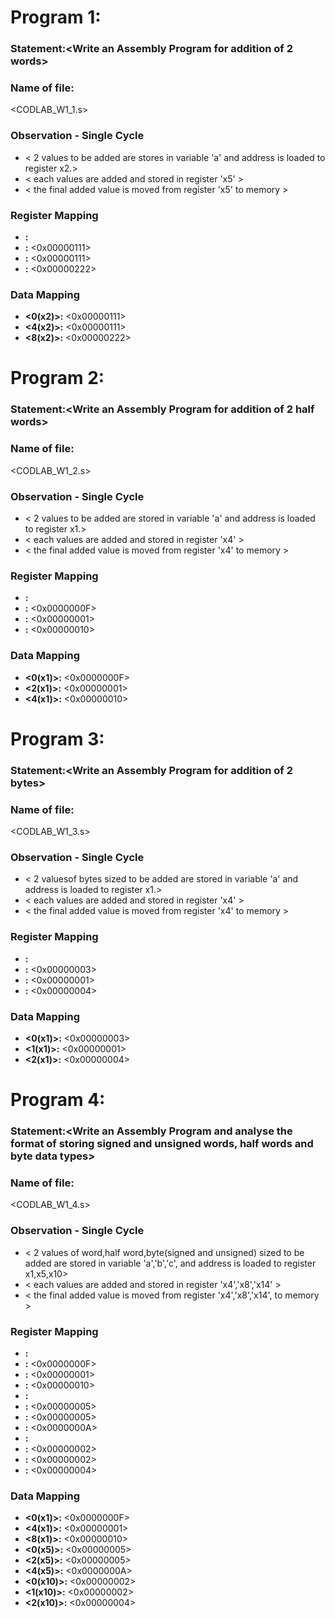 # Program 1: 
### Statement:<Write an Assembly Program for addition of 2 words>

### Name of file:
<CODLAB_W1_1.s>

### Observation - Single Cycle
- < 2 values to be added are stores in variable 'a' and address is loaded to register x2.>
- < each values are added and stored in register 'x5' >
- < the final added value is moved from register 'x5' to memory >

### Register Mapping
- **<x2>:** <address of variable a >
- **<x3>:** <0x00000111>
- **<x4>:** <0x00000111>
- **<x5>:** <0x00000222>

### Data Mapping
- **<0(x2)>:** <0x00000111>
- **<4(x2)>:** <0x00000111>
- **<8(x2)>:** <0x00000222>

# Program 2:
### Statement:<Write an Assembly Program for addition of 2 half words>

### Name of file:
<CODLAB_W1_2.s>

### Observation - Single Cycle
- < 2 values to be added are stored in variable 'a' and address is loaded to register x1.>
- < each values are added and stored in register 'x4' >
- < the final added value is moved from register 'x4' to memory >

### Register Mapping
- **<x1>:** <address of variable a >
- **<x2>:** <0x0000000F>
- **<x3>:** <0x00000001>
- **<x4>:** <0x00000010>

### Data Mapping
- **<0(x1)>:** <0x0000000F>
- **<2(x1)>:** <0x00000001>
- **<4(x1)>:** <0x00000010>

# Program 3:
### Statement:<Write an Assembly Program for addition of 2 bytes>

### Name of file:
<CODLAB_W1_3.s>

### Observation - Single Cycle
- < 2 valuesof bytes sized to be added are stored in variable 'a' and address is loaded to register x1.>
- < each values are added and stored in register 'x4' >
- < the final added value is moved from register 'x4' to memory >

### Register Mapping
- **<x1>:** <address of variable a >
- **<x2>:** <0x00000003>
- **<x3>:** <0x00000001>
- **<x4>:** <0x00000004>

### Data Mapping
- **<0(x1)>:** <0x00000003>
- **<1(x1)>:** <0x00000001>
- **<2(x1)>:** <0x00000004>

# Program 4:
### Statement:<Write an Assembly Program and analyse the format of storing signed and unsigned words, half words and byte data types>

### Name of file:
<CODLAB_W1_4.s>

### Observation - Single Cycle
- < 2 values of word,half word,byte(signed and unsigned) sized to be added are stored in variable 'a','b','c', and address is loaded to register x1,x5,x10>
- < each values are added and stored in register 'x4','x8','x14' >
- < the final added value is moved from register 'x4','x8','x14', to memory >

### Register Mapping
- **<x1>:** <address of variable a >
- **<x2>:** <0x0000000F>
- **<x3>:** <0x00000001>
- **<x4>:** <0x00000010>
- **<x5>:** <address of variable b >
- **<x6>:** <0x00000005>
- **<x7>:** <0x00000005>
- **<x8>:** <0x0000000A>
- **<x10>:** <address of variable c >
- **<x12>:** <0x00000002>
- **<x13>:** <0x00000002>
- **<x14>:** <0x00000004>

### Data Mapping
- **<0(x1)>:** <0x0000000F>
- **<4(x1)>:** <0x00000001>
- **<8(x1)>:** <0x00000010>
- **<0(x5)>:** <0x00000005>
- **<2(x5)>:** <0x00000005>
- **<4(x5)>:** <0x0000000A>
- **<0(x10)>:** <0x00000002>
- **<1(x10)>:** <0x00000002>
- **<2(x10)>:** <0x00000004>

